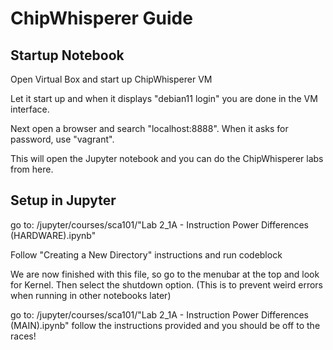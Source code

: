 # ChipWhisperer Guide

## Startup Notebook
Open Virtual Box and start up ChipWhisperer VM

Let it start up and when it displays "debian11 login" you are done in the VM interface.

Next open a browser and search "localhost:8888". When it asks for password, use "vagrant".

This will open the Jupyter notebook and you can do the ChipWhisperer labs from here.

## Setup in Jupyter

go to:
/jupyter/courses/sca101/"Lab 2_1A - Instruction Power Differences (HARDWARE).ipynb"

Follow "Creating a New Directory" instructions and run codeblock

We are now finished with this file, so go to the menubar at the top and look for Kernel. Then select the shutdown option.
(This is to prevent weird errors when running in other notebooks later)

go to:
/jupyter/courses/sca101/"Lab 2_1A - Instruction Power Differences (MAIN).ipynb"
follow the instructions provided and you should be off to the races!